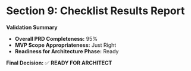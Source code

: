 # Section 9: Checklist Results Report

**Validation Summary**

- **Overall PRD Completeness:** 95%
- **MVP Scope Appropriateness:** Just Right
- **Readiness for Architecture Phase:** Ready

**Final Decision:** ✅ **READY FOR ARCHITECT**
